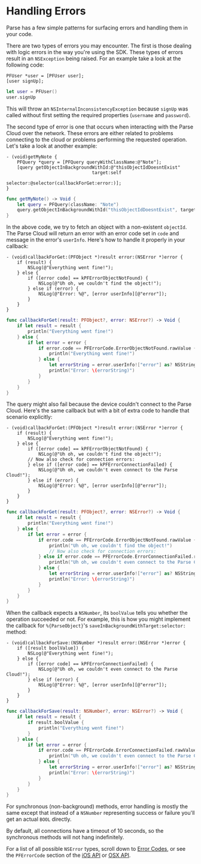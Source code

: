 # Handling Errors

Parse has a few simple patterns for surfacing errors and handling them in your code.

There are two types of errors you may encounter. The first is those dealing with logic errors in the way you're using the SDK. These types of errors result in an `NSException` being raised. For an example take a look at the following code:

```objc
PFUser *user = [PFUser user];
[user signUp];
```
```swift
let user = PFUser()
user.signUp
```

This will throw an `NSInternalInconsistencyException` because `signUp` was called without first setting the required properties (`username` and `password`).

The second type of error is one that occurs when interacting with the Parse Cloud over the network. These errors are either related to problems connecting to the cloud or problems performing the requested operation. Let's take a look at another example:

```objc
- (void)getMyNote {
    PFQuery *query = [PFQuery queryWithClassName:@"Note"];
    [query getObjectInBackgroundWithId:@"thisObjectIdDoesntExist"
                                target:self
                              selector:@selector(callbackForGet:error:)];
}
```
```swift
func getMyNote() -> Void {
    let query = PFQuery(className: "Note")
    query.getObjectInBackgroundWithId("thisObjectIdDoesntExist", target: self, selector: Selector("callbackForGet:error:"))
}
```

In the above code, we try to fetch an object with a non-existent `objectId`. The Parse Cloud will return an error with an error code set in `code` and message in the error's `userInfo`. Here's how to handle it properly in your callback:

```objc
- (void)callbackForGet:(PFObject *)result error:(NSError *)error {
    if (result) {
        NSLog(@"Everything went fine!");
    } else {
        if ([error code] == kPFErrorObjectNotFound) {
            NSLog(@"Uh oh, we couldn't find the object!");
        } else if (error) {
            NSLog(@"Error: %@", [error userInfo][@"error"]);
        }
    }
}
```
```swift
func callbackForGet(result: PFObject?, error: NSError?) -> Void {
    if let result = result {
        println("Everything went fine!")
    } else {
        if let error = error {
            if error.code == PFErrorCode.ErrorObjectNotFound.rawValue {
                println("Everything went fine!")
            } else {
                let errorString = error.userInfo!["error"] as? NSString
                println("Error: \(errorString)")
            }
        }
    }
}
```

The query might also fail because the device couldn't connect to the Parse Cloud. Here's the same callback but with a bit of extra code to handle that scenario explicitly:

```objc
- (void)callbackForGet:(PFObject *)result error:(NSError *)error {
    if (result) {
        NSLog(@"Everything went fine!");
    } else {
        if ([error code] == kPFErrorObjectNotFound) {
            NSLog(@"Uh oh, we couldn't find the object!");
        // Now also check for connection errors:
        } else if ([error code] == kPFErrorConnectionFailed) {
            NSLog(@"Uh oh, we couldn't even connect to the Parse Cloud!");
        } else if (error) {
            NSLog(@"Error: %@", [error userInfo][@"error"]);
        }
    }
}
```
```swift
func callbackForGet(result: PFObject?, error: NSError?) -> Void {
    if let reuslt = result {
        println("Everything went fine!")
    } else {
        if let error = error {
            if error.code == PFErrorCode.ErrorObjectNotFound.rawValue {
                println("Uh oh, we couldn't find the object!")
                // Now also check for connection errors:
            } else if error.code == PFErrorCode.ErrorConnectionFailed.rawValue {
                println("Uh oh, we couldn't even connect to the Parse Cloud!")
            } else {
                let errorString = error.userInfo!["error"] as? NSString
                println("Error: \(errorString)")
            }
        }
    }
}
```

When the callback expects a `NSNumber`, its `boolValue` tells you whether the operation succeeded or not. For example, this is how you might implement the callback for `%{ParseObject}`'s `saveInBackgroundWithTarget:selector:` method:

```objc
- (void)callbackForSave:(NSNumber *)result error:(NSError *)error {
    if ([result boolValue]) {
        NSLog(@"Everything went fine!");
    } else {
        if ([error code] == kPFErrorConnectionFailed) {
            NSLog(@"Uh oh, we couldn't even connect to the Parse Cloud!");
        } else if (error) {
            NSLog(@"Error: %@", [error userInfo][@"error"]);
        }
    }
}
```
```swift
func callbackForSave(result: NSNumber?, error: NSError?) -> Void {
    if let result = result {
        if result.boolValue {
            println("Everything went fine!")
        }
    } else {
        if let error = error {
            if error.code == PFErrorCode.ErrorConnectionFailed.rawValue {
                println("Uh oh, we couldn't even connect to the Parse Cloud!")
            } else {
                let errorString = error.userInfo!["error"] as? NSString
                println("Error: \(errorString)")
            }
        }
    }
}
```

For synchronous (non-background) methods, error handling is mostly the same except that instead of a `NSNumber` representing success or failure you'll get an actual `BOOL` directly.

By default, all connections have a timeout of 10 seconds, so the synchronous methods will not hang indefinitely.

For a list of all possible `NSError` types, scroll down to [Error Codes](#errors), or see the `PFErrorCode` section of the [iOS API](/docs/ios/api/Constants/PFErrorCode.html) or [OSX API](/docs/osx/api/Constants/PFErrorCode.html).
